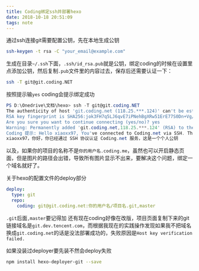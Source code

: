 ```yaml
---
title: Coding绑定ssh并部署hexo
date: 2018-10-18 20:51:09
tags: note
---
```

通过ssh连接git需要配置公钥，先在本地生成公钥

```bash
ssh-keygen -t rsa -C "your_email@example.com"
```

生成在目录`~/.ssh`下面，`.ssh/id_rsa.pub`就是公钥，绑定coding的时候在设置里点添加公钥，然后复制`.pub`文件里的内容过去，<!--more-->保存后还需要认证一下：

```bash
ssh -T git@git.coding.NET
```

按照提示输`yes`
coding会提示绑定成功

```powershell
PS D:\Onedrive\文档\hexo> ssh -T git@git.coding.NET
The authenticity of host 'git.coding.net (118.25.***.124)' can't be established.
RSA key fingerprint is SHA256:jok3FH7q5LJ6qvE7iPNehBgXRw51ErE77S0Dn+Vg/Ik.
Are you sure you want to continue connecting (yes/no)? yes
Warning: Permanently added 'git.coding.net,118.25.***.124' (RSA) to the list of known hosts.
Coding 提示: Hello xiaoxx97, You've connected to Coding.net via SSH. This is a personal key.
xiaoxx97，你好，你已经通过 SSH 协议认证 Coding.net 服务，这是一个个人公钥
```

以及，如果你的项目的名称不是`你的用户名.coding.me`，虽然也可以开启静态页面，但是图片的路径会出错，导致所有图片显示不出来，要解决这个问题，绑定一个域名就好了。

关于hexo的配置文件的deploy部分
```yml
deploy:
  type: git
  repo:
    coding: git@git.coding.net:你的用户名/项目名.git,master
```
`.git`后面`,master`要记得加
还有现在coding好像在改版，项目页面复制下来的git链接域名是`git.dev.tencent.com`，而根据我现在的实践操作发现如果我不把域名换成`git.coding.net`的话是没法部署成功的，失败原因是`Host key verification failed.`

如果没装过deployer要先装不然会deploy失败

```bash
npm install hexo-deployer-git --save
```